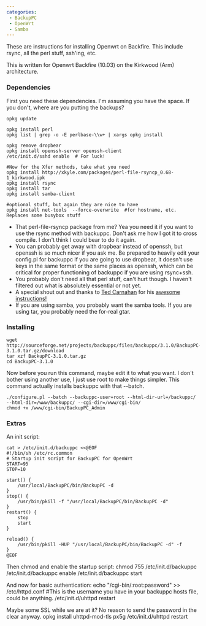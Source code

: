 ```yaml
---
categories:
 - BackupPC
 - OpenWrt
 - Samba
---
```

These are instructions for installing Openwrt on Backfire. This include
rsync, all the perl stuff, ssh'ing, etc.

This is written for Openwrt Backfire (10.03) on the Kirkwood (Arm)
architecture.

### Dependencies

First you need these dependencies. I'm assuming you have the space. If
you don't, where are you putting the backups?

    opkg update

    opkg install perl
    opkg list | grep -o -E perlbase-\\w+ | xargs opkg install

    opkg remove dropbear
    opkg install openssh-server openssh-client 
    /etc/init.d/sshd enable  # For luck!

    #Now for the Xfer methods, take what you need
    opkg install http://xkyle.com/packages/perl-file-rsyncp_0.68-1_kirkwood.ipk
    opkg install rsync
    opkg install tar
    opkg install samba-client

    #optional stuff, but again they are nice to have
    opkg install net-tools  --force-overwrite  #for hostname, etc. Replaces some busybox stuff

-   That perl-file-rsyncp package from me? Yea you need it if you want
    to use the rsync method with backuppc. Don't ask me how I got it to
    cross compile. I don't think I could bear to do it again.
-   You can probably get away with dropbear instead of openssh, but
    openssh is so much nicer if you ask me. Be prepared to heavily edit
    your config.pl for backuppc if you are going to use dropbear, it
    doesn't use keys in the same format or the same places as openssh,
    which can be critical for proper functioning of backuppc if you are
    using rsync+ssh.
-   You probably don't need all that perl stuff, can't hurt though. I
    haven't filtered out what is absolutely essential or not yet.
-   A special shout out and thanks to [Ted
    Carnahan](http://www.tedcarnahan.com/) for his [awesome
    instructions!](http://www.tedcarnahan.com/2009/07/09/installing-backuppc-on-openwrt/)
-   If you are using samba, you probably want the samba tools. If you
    are using tar, you probably need the for-real gtar.

### Installing

    wget http://sourceforge.net/projects/backuppc/files/backuppc/3.1.0/BackupPC-3.1.0.tar.gz/download
    tar xzf BackupPC-3.1.0.tar.gz
    cd BackupPC-3.1.0

Now before you run this command, maybe edit it to what you want. I don't
bother using another use, I just use root to make things simpler. This
command actually installs backuppc with that --batch.

    ./configure.pl --batch --backuppc-user=root --html-dir-url=/backuppc/ --html-dir=/www/backuppc/ --cgi-dir=/www/cgi-bin/
    chmod +x /www/cgi-bin/BackupPC_Admin

### Extras

An init script:

    cat > /etc/init.d/backuppc <<@EOF
    #!/bin/sh /etc/rc.common
    # Startup init script for BackupPC for OpenWrt
    START=95
    STOP=10

    start() {
        /usr/local/BackupPC/bin/BackupPC -d
    }
    stop() {
        /usr/bin/pkill -f "/usr/local/BackupPC/bin/BackupPC -d"
    }
    restart() {
        stop
        start
    }
     
    reload() {
        /usr/bin/pkill -HUP "/usr/local/BackupPC/bin/BackupPC -d" -f
    }
    @EOF

Then chmod and enable the startup script: chmod 755 /etc/init.d/backuppc
/etc/init.d/backuppc enable /etc/init.d/backuppc start

And now for basic authentication: echo "/cgi-bin/:root:password" \>\>
/etc/httpd.conf \#This is the username you have in your backuppc hosts
file, could be anything. /etc/init.d/uhttpd restart

Maybe some SSL while we are at it? No reason to send the password in the
clear anyway. opkg install uhttpd-mod-tls px5g /etc/init.d/uhttpd
restart

